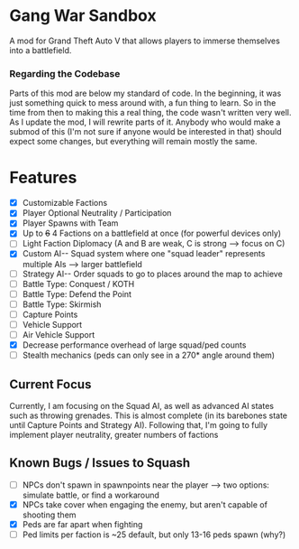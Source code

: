 # Gang War Sandbox
A mod for Grand Theft Auto V that allows players to immerse themselves into a battlefield.

### Regarding the Codebase
Parts of this mod are below my standard of code. In the beginning, it was just something quick to mess around with, a fun thing to learn. So in the time from then to making this a real thing, the code wasn't written very well. As I update the mod, I will rewrite parts of it. Anybody who would make a submod of this (I'm not sure if anyone would be interested in that) should expect some changes, but everything will remain mostly the same.



# Features
- [x] Customizable Factions
- [x] Player Optional Neutrality / Participation
- [x] Player Spawns with Team
- [x] Up to ~~6~~ 4 Factions on a battlefield at once (for powerful devices only)
- [ ] Light Faction Diplomacy (A and B are weak, C is strong --> focus on C)
- [x] Custom AI-- Squad system where one "squad leader" represents multiple AIs --> larger battlefield
- [ ] Strategy AI-- Order squads to go to places around the map to achieve
- [ ] Battle Type: Conquest / KOTH
- [ ] Battle Type: Defend the Point
- [ ] Battle Type: Skirmish
- [ ] Capture Points
- [ ] Vehicle Support
- [ ] Air Vehicle Support
- [x] Decrease performance overhead of large squad/ped counts
- [ ] Stealth mechanics (peds can only see in a 270* angle around them)

## Current Focus
Currently, I am focusing on the Squad AI, as well as advanced AI states such as throwing grenades. This is almost complete (in its barebones state until Capture Points and Strategy AI).
Following that, I'm going to fully implement player neutrality, greater numbers of factions

## Known Bugs / Issues to Squash
- [ ] NPCs don't spawn in spawnpoints near the player --> two options: simulate battle, or find a workaround
- [x] NPCs take cover when engaging the enemy, but aren't capable of shooting them
- [x] Peds are far apart when fighting
- [ ] Ped limits per faction is ~25 default, but only 13-16 peds spawn (why?)
